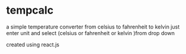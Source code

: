 # tempcalc

a simple temperature converter from celsius to fahrenheit to kelvin 
just enter unit and select (celsius or fahrenheit or kelvin )from drop down



created using react.js
